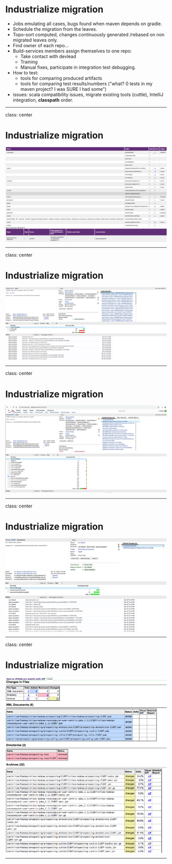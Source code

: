 # Industrialize migration

* Jobs emulating all cases, bugs found when maven depends on gradle.
* Schedule the migration from the leaves.
* Topo-sort computed, changes continuously generated /rebased on non migrated leaves only.
* Find owner of each repo...
* Build-services members assign themselves to one repo:
  * Take contact with devlead
  * Training
  * Manual fixes, participate in integration test debugging.
* How to test:
  * tools for comparing produced artifacts
  * tools for comparing test results/numbers ("what? 0 tests in my maven project? I was SURE I had some")
* issues: scala compatibility issues, migrate existing tools (cuttle), IntelliJ integration, __classpath__ order.

---
class: center
# Industrialize migration


![topo_sort](imgs/topo-sort.png)

---

class: center
# Industrialize migration


![conversion_change_comments](imgs/conversion_change_comments.png)

---

class: center
# Industrialize migration


![conversion_change](imgs/conversion_change.png)

---


class: center
# Industrialize migration


![conversion_please_diff_publish](imgs/conversion_please_diff_publish.png)

---

class: center
# Industrialize migration


![conversion_diff_first](imgs/conversion_diff_first.png)

---

